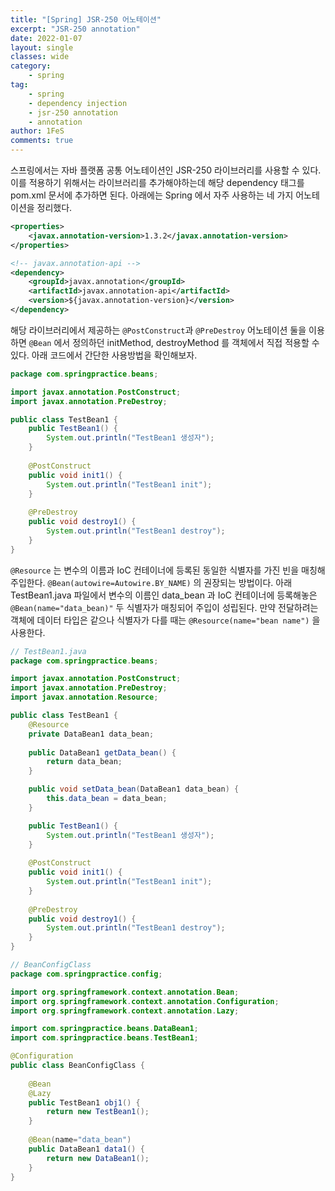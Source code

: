 ```yaml
---
title: "[Spring] JSR-250 어노테이션"
excerpt: "JSR-250 annotation"
date: 2022-01-07
layout: single
classes: wide
category:
    - spring
tag:
    - spring
    - dependency injection
    - jsr-250 annotation
    - annotation
author: 1FeS
comments: true
---
```


스프링에서는 자바 플랫폼 공통 어노테이션인 JSR-250 라이브러리를 사용할 수 있다. 이를 적용하기 위해서는 라이브러리를 추가해야하는데 해당 dependency 태그를 pom.xml 문서에 추가하면 된다. 아래에는 Spring 에서 자주 사용하는 네 가지 어노테이션을 정리했다. 

```xml
<properties>
	<javax.annotation-version>1.3.2</javax.annotation-version>
</properties>

<!-- javax.annotation-api -->
<dependency>
    <groupId>javax.annotation</groupId>
    <artifactId>javax.annotation-api</artifactId>
    <version>${javax.annotation-version}</version>
</dependency>
```

해당 라이브러리에서 제공하는 `@PostConstruct`과 `@PreDestroy` 어노테이션 둘을 이용하면 `@Bean` 에서 정의하던 initMethod, destroyMethod 를 객체에서 직접 적용할 수 있다. 아래 코드에서 간단한 사용방법을 확인해보자.

```java
package com.springpractice.beans;

import javax.annotation.PostConstruct;
import javax.annotation.PreDestroy;

public class TestBean1 {
	public TestBean1() {
		System.out.println("TestBean1 생성자");
	}
	
	@PostConstruct
	public void init1() {
		System.out.println("TestBean1 init");
	}
	
	@PreDestroy
	public void destroy1() {
		System.out.println("TestBean1 destroy");
	}
}
```

`@Resource` 는 변수의 이름과 IoC 컨테이너에 등록된 동일한 식별자를 가진 빈을 매칭해 주입한다. `@Bean(autowire=Autowire.BY_NAME)` 의 권장되는 방법이다. 아래 TestBean1.java 파일에서 변수의 이름인 data_bean 과 IoC 컨테이너에 등록해놓은 `@Bean(name="data_bean)"` 두 식별자가 매칭되어 주입이 성립된다. 만약 전달하려는 객체에 데이터 타입은 같으나 식별자가 다를 때는 `@Resource(name="bean name")` 을 사용한다.

```java
// TestBean1.java
package com.springpractice.beans;

import javax.annotation.PostConstruct;
import javax.annotation.PreDestroy;
import javax.annotation.Resource;

public class TestBean1 {
	@Resource
	private DataBean1 data_bean;
	
	public DataBean1 getData_bean() {
		return data_bean;
	}

	public void setData_bean(DataBean1 data_bean) {
		this.data_bean = data_bean;
	}

	public TestBean1() {
		System.out.println("TestBean1 생성자");
	}
	
	@PostConstruct
	public void init1() {
		System.out.println("TestBean1 init");
	}
	
	@PreDestroy
	public void destroy1() {
		System.out.println("TestBean1 destroy");
	}
}
```

```java
// BeanConfigClass
package com.springpractice.config;

import org.springframework.context.annotation.Bean;
import org.springframework.context.annotation.Configuration;
import org.springframework.context.annotation.Lazy;

import com.springpractice.beans.DataBean1;
import com.springpractice.beans.TestBean1;

@Configuration
public class BeanConfigClass {
	
	@Bean
	@Lazy
	public TestBean1 obj1() {
		return new TestBean1();
	}
	
	@Bean(name="data_bean")
	public DataBean1 data1() {
		return new DataBean1();
	}
}
```
